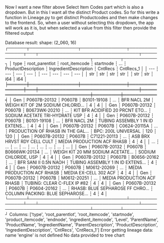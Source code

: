 Now I want a new filter above Select Item Codes part which is also a dropdown. But in this I want all the distinct Product codes. So for this write a function in Lineage.py to get distinct Productcodes and then make changes to the frontend. So, when a user without selecting this dropdown, the app will work as it is, but when selected a value from this filter then provide the filtered output

Database result: shape: (2_060, 16)
┌──────┬────────────────┬───────────────┬───────────────┬───┬─────────────────────────────────┬─────────────────────────────────┬─────────┬───────────┐
│ type ┆ root_parentlot ┆ root_itemcode ┆ startnode     ┆ … ┆ ProductDescription              ┆ IngredientDescription           ┆ CntRecs ┆ CntRecs_1 │
│ ---  ┆ ---            ┆ ---           ┆ ---           ┆   ┆ ---                             ┆ ---                             ┆ ---     ┆ ---       │
│ str  ┆ str            ┆ str           ┆ str           ┆   ┆ str                             ┆ str                             ┆ i64     ┆ i64       │
╞══════╪════════════════╪═══════════════╪═══════════════╪═══╪═════════════════════════════════╪═════════════════════════════════╪═════════╪═══════════╡
│ Gen  ┆ P0607B-20132   ┆ P0607B        ┆ B0101-19108   ┆ … ┆ BFR NACL 2M                     ┆ WEIGH KIT OF 2M SODIUM CHLORID… ┆ 4       ┆ 4         │
│ Gen  ┆ P0607B-20132   ┆ P0607B        ┆ B0673WK-20210 ┆ … ┆ KIT BFR ACIDIFIED 20 PRCNT ETO… ┆ SODIUM ACETATE TRI-HYDRATE USP  ┆ 4       ┆ 4         │
│ Gen  ┆ P0607B-20132   ┆ P0607B        ┆ B0101-19108   ┆ … ┆ BFR NACL 2M                     ┆ TUBING ASSEMBLY 1 IN ID EXTENS… ┆ 4       ┆ 4         │
│ Gen  ┆ P0607B-20132   ┆ P0607B        ┆ C0624-20115A  ┆ … ┆ PRODUCTION OF RHASB IN THE GAL… ┆ BPC: 200L UNIVERSAL             ┆ 120     ┆ 120       │
│ Gen  ┆ P0607B-20132   ┆ P0607B        ┆ C71221-20113  ┆ … ┆ ASB BRX HRVST RDY CELL CULT     ┆ MEDIA PRODUCTION ACF RHASB      ┆ 4       ┆ 4         │
│ …    ┆ …              ┆ …             ┆ …             ┆ … ┆ …                               ┆ …                               ┆ …       ┆ …         │
│ Gen  ┆ P0607B-20132   ┆ P0607B        ┆ B0666WK-20134 ┆ … ┆ WEIGH KIT 20 MM SODIUM ACETATE… ┆ SODIUM CHLORIDE, USP            ┆ 4       ┆ 4         │
│ Gen  ┆ P0607B-20132   ┆ P0607B        ┆ B0656-20162   ┆ … ┆ BFR SANI II 0.5N NAOH           ┆ TUBING ASSEMBLY 1 IN ID EXTENS… ┆ 4       ┆ 4         │
│ Gen  ┆ P0607B-20132   ┆ P0607B        ┆ M0612-20269   ┆ … ┆ MEDIA PRODUCTION ACF RHASB      ┆ MEDIA EX-CELL 302 ACF           ┆ 4       ┆ 4         │
│ Gen  ┆ P0607B-20132   ┆ P0607B        ┆ M0612-20251   ┆ … ┆ MEDIA PRODUCTION ACF RHASB      ┆ TUBING: CLEAR C-FLEX IP #82     ┆ 4       ┆ 4         │
│ Gen  ┆ P0607B-20132   ┆ P0607B        ┆ P0604-20162   ┆ … ┆ RHASB:  BLUE SEPHAROSE FF CHRO… ┆ COLUMN PACKING: BLUE SEPHAROSE… ┆ 4       ┆ 4         │
└──────┴────────────────┴───────────────┴───────────────┴───┴─────────────────────────────────┴─────────────────────────────────┴─────────┴───────────┘
Columns: ['type', 'root_parentlot', 'root_itemcode', 'startnode', 'product_itemcode', 'endnode', 'ingredient_itemcode', 'Level', 'ParentName', 'ProductName', 'IngredientName', 'ParentDescription', 'ProductDescription', 'IngredientDescription', 'CntRecs', 'CntRecs_1']
Error getting lineage data: name 'engine' is not defined
No data provided to tree chart
            

